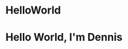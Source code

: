 # HelloWorld
<!DOCTYPE html>
<html>
	<head>
		<title><Hello World</title>
	</head>
	<body>
		<h1>Hello World, I'm Dennis</h1>
	</body>
</html>